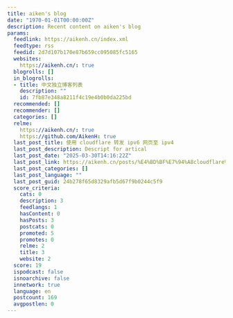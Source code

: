 ```yaml
---
title: aiken's blog
date: "1970-01-01T00:00:00Z"
description: Recent content on aiken's blog
params:
  feedlink: https://aikenh.cn/index.xml
  feedtype: rss
  feedid: 2d7d107b170e87b659cc095085fc5165
  websites:
    https://aikenh.cn/: true
  blogrolls: []
  in_blogrolls:
  - title: 中文独立博客列表
    description: ""
    id: 7fb87e348a8211f4c19e4b0b0da225bd
  recommended: []
  recommender: []
  categories: []
  relme:
    https://aikenh.cn/: true
    https://github.com/AikenH: true
  last_post_title: 使用 cloudflare 转发 ipv6 网页至 ipv4
  last_post_description: Descript for artical
  last_post_date: "2025-03-30T14:16:22Z"
  last_post_link: https://aikenh.cn/posts/%E4%BD%BF%E7%94%A8cloudflare%E8%BD%AC%E5%8F%91ipv6%E7%BD%91%E9%A1%B5%E8%87%B3ipv4/
  last_post_categories: []
  last_post_language: ""
  last_post_guid: 24b278f65d8329afb5d67f9b0244c5f9
  score_criteria:
    cats: 0
    description: 3
    feedlangs: 1
    hasContent: 0
    hasPosts: 3
    postcats: 0
    promoted: 5
    promotes: 0
    relme: 2
    title: 3
    website: 2
  score: 19
  ispodcast: false
  isnoarchive: false
  innetwork: true
  language: en
  postcount: 169
  avgpostlen: 0
---
```

